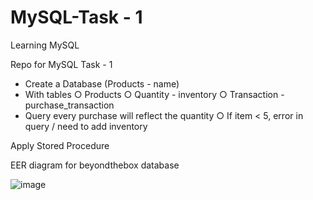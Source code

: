 # MySQL-Task - 1

Learning MySQL

Repo for MySQL Task - 1

- Create a Database (Products - name)
- With tables
		○ Products
		○ Quantity - inventory
		○ Transaction - purchase_transaction
- Query every purchase will reflect the quantity
    ○ If item < 5, error in query / need to add inventory

Apply Stored Procedure


EER diagram for beyondthebox database

![image](https://user-images.githubusercontent.com/115247135/218405441-41a22926-0d68-4409-99e0-8466a9c4e5a1.png)
